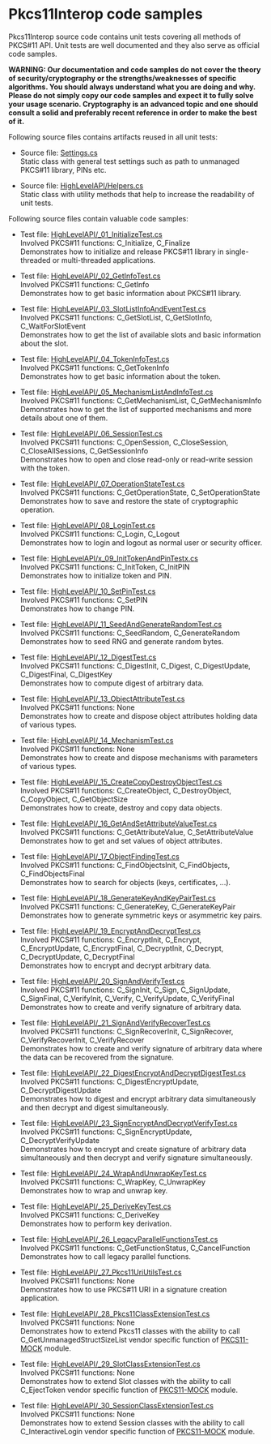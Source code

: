 # Pkcs11Interop code samples

Pkcs11Interop source code contains unit tests covering all methods of PKCS#11 API. Unit tests are well documented and they also serve as official code samples.


**WARNING: Our documentation and code samples do not cover the theory of security/cryptography or the strengths/weaknesses of specific algorithms. You should always understand what you are doing and why. Please do not simply copy our code samples and expect it to fully solve your usage scenario. Cryptography is an advanced topic and one should consult a solid and preferably recent reference in order to make the best of it.**

Following source files contains artifacts reused in all unit tests:

* Source file: [Settings.cs](../src/Pkcs11Interop/Pkcs11InteropTests/Settings.cs)  
  Static class with general test settings such as path to unmanaged PKCS#11 library, PINs etc.

* Source file: [HighLevelAPI/Helpers.cs](../src/Pkcs11Interop/Pkcs11InteropTests/HighLevelAPI/Helpers.cs)  
  Static class with utility methods that help to increase the readability of unit tests.

Following source files contain valuable code samples:

* Test file: [HighLevelAPI/_01_InitializeTest.cs](../src/Pkcs11Interop/Pkcs11InteropTests/HighLevelAPI/_01_InitializeTest.cs)  
  Involved PKCS#11 functions: C_Initialize, C_Finalize  
  Demonstrates how to initialize and release PKCS#11 library in single-threaded or multi-threaded applications.

* Test file: [HighLevelAPI/_02_GetInfoTest.cs](../src/Pkcs11Interop/Pkcs11InteropTests/HighLevelAPI/_02_GetInfoTest.cs)  
  Involved PKCS#11 functions: C_GetInfo  
  Demonstrates how to get basic information about PKCS#11 library.

* Test file: [HighLevelAPI/_03_SlotListInfoAndEventTest.cs](../src/Pkcs11Interop/Pkcs11InteropTests/HighLevelAPI/_03_SlotListInfoAndEventTest.cs)  
  Involved PKCS#11 functions: C_GetSlotList, C_GetSlotInfo, C_WaitForSlotEvent  
  Demonstrates how to get the list of available slots and basic information about the slot.

* Test file: [HighLevelAPI/_04_TokenInfoTest.cs](../src/Pkcs11Interop/Pkcs11InteropTests/HighLevelAPI/_04_TokenInfoTest.cs)  
  Involved PKCS#11 functions: C_GetTokenInfo  
  Demonstrates how to get basic information about the token.

* Test file: [HighLevelAPI/_05_MechanismListAndInfoTest.cs](../src/Pkcs11Interop/Pkcs11InteropTests/HighLevelAPI/_05_MechanismListAndInfoTest.cs)  
  Involved PKCS#11 functions: C_GetMechanismList, C_GetMechanismInfo  
  Demonstrates how to get the list of supported mechanisms and more details about one of them.

* Test file: [HighLevelAPI/_06_SessionTest.cs](../src/Pkcs11Interop/Pkcs11InteropTests/HighLevelAPI/_06_SessionTest.cs)  
  Involved PKCS#11 functions: C_OpenSession, C_CloseSession, C_CloseAllSessions, C_GetSessionInfo  
  Demonstrates how to open and close read-only or read-write session with the token.

* Test file: [HighLevelAPI/_07_OperationStateTest.cs](../src/Pkcs11Interop/Pkcs11InteropTests/HighLevelAPI/_07_OperationStateTest.cs)  
  Involved PKCS#11 functions: C_GetOperationState, C_SetOperationState  
  Demonstrates how to save and restore the state of cryptographic operation.

* Test file: [HighLevelAPI/_08_LoginTest.cs](../src/Pkcs11Interop/Pkcs11InteropTests/HighLevelAPI/_08_LoginTest.cs)  
  Involved PKCS#11 functions: C_Login, C_Logout  
  Demonstrates how to login and logout as normal user or security officer.

* Test file: [HighLevelAPI/x_09_InitTokenAndPinTestx.cs](../src/Pkcs11Interop/Pkcs11InteropTests/HighLevelAPI/_09_InitTokenAndPinTest.cs)  
  Involved PKCS#11 functions: C_InitToken, C_InitPIN  
  Demonstrates how to initialize token and PIN.

* Test file: [HighLevelAPI/_10_SetPinTest.cs](../src/Pkcs11Interop/Pkcs11InteropTests/HighLevelAPI/_10_SetPinTest.cs)  
  Involved PKCS#11 functions: C_SetPIN  
  Demonstrates how to change PIN.

* Test file: [HighLevelAPI/_11_SeedAndGenerateRandomTest.cs](../src/Pkcs11Interop/Pkcs11InteropTests/HighLevelAPI/_11_SeedAndGenerateRandomTest.cs)  
  Involved PKCS#11 functions: C_SeedRandom, C_GenerateRandom  
  Demonstrates how to seed RNG and generate random bytes.

* Test file: [HighLevelAPI/_12_DigestTest.cs](../src/Pkcs11Interop/Pkcs11InteropTests/HighLevelAPI/_12_DigestTest.cs)  
  Involved PKCS#11 functions: C_DigestInit, C_Digest, C_DigestUpdate, C_DigestFinal, C_DigestKey  
  Demonstrates how to compute digest of arbitrary data.

* Test file: [HighLevelAPI/_13_ObjectAttributeTest.cs](../src/Pkcs11Interop/Pkcs11InteropTests/HighLevelAPI/_13_ObjectAttributeTest.cs)  
  Involved PKCS#11 functions: None  
  Demonstrates how to create and dispose object attributes holding data of various types.

* Test file: [HighLevelAPI/_14_MechanismTest.cs](../src/Pkcs11Interop/Pkcs11InteropTests/HighLevelAPI/_14_MechanismTest.cs)  
  Involved PKCS#11 functions: None  
  Demonstrates how to create and dispose mechanisms with parameters of various types.

* Test file: [HighLevelAPI/_15_CreateCopyDestroyObjectTest.cs](../src/Pkcs11Interop/Pkcs11InteropTests/HighLevelAPI/_15_CreateCopyDestroyObjectTest.cs)  
  Involved PKCS#11 functions: C_CreateObject, C_DestroyObject, C_CopyObject, C_GetObjectSize  
  Demonstrates how to create, destroy and copy data objects.

* Test file: [HighLevelAPI/_16_GetAndSetAttributeValueTest.cs](../src/Pkcs11Interop/Pkcs11InteropTests/HighLevelAPI/_16_GetAndSetAttributeValueTest.cs)  
  Involved PKCS#11 functions: C_GetAttributeValue, C_SetAttributeValue  
  Demonstrates how to get and set values of object attributes.

* Test file: [HighLevelAPI/_17_ObjectFindingTest.cs](../src/Pkcs11Interop/Pkcs11InteropTests/HighLevelAPI/_17_ObjectFindingTest.cs)  
  Involved PKCS#11 functions: C_FindObjectsInit, C_FindObjects, C_FindObjectsFinal  
  Demonstrates how to search for objects (keys, certificates, ...).

* Test file: [HighLevelAPI/_18_GenerateKeyAndKeyPairTest.cs](../src/Pkcs11Interop/Pkcs11InteropTests/HighLevelAPI/_18_GenerateKeyAndKeyPairTest.cs)  
  Involved PKCS#11 functions: C_GenerateKey, C_GenerateKeyPair  
  Demonstrates how to generate symmetric keys or asymmetric key pairs.

* Test file: [HighLevelAPI/_19_EncryptAndDecryptTest.cs](../src/Pkcs11Interop/Pkcs11InteropTests/HighLevelAPI/_19_EncryptAndDecryptTest.cs)  
  Involved PKCS#11 functions: C_EncryptInit, C_Encrypt, C_EncryptUpdate, C_EncryptFinal, C_DecryptInit, C_Decrypt, C_DecryptUpdate, C_DecryptFinal  
  Demonstrates how to encrypt and decrypt arbitrary data.

* Test file: [HighLevelAPI/_20_SignAndVerifyTest.cs](../src/Pkcs11Interop/Pkcs11InteropTests/HighLevelAPI/_20_SignAndVerifyTest.cs)  
  Involved PKCS#11 functions: C_SignInit, C_Sign, C_SignUpdate, C_SignFinal, C_VerifyInit, C_Verify, C_VerifyUpdate, C_VerifyFinal  
  Demonstrates how to create and verify signature of arbitrary data.

* Test file: [HighLevelAPI/_21_SignAndVerifyRecoverTest.cs](../src/Pkcs11Interop/Pkcs11InteropTests/HighLevelAPI/_21_SignAndVerifyRecoverTest.cs)  
  Involved PKCS#11 functions: C_SignRecoverInit, C_SignRecover, C_VerifyRecoverInit, C_VerifyRecover  
  Demonstrates how to create and verify signature of arbitrary data where the data can be recovered from the signature.

* Test file: [HighLevelAPI/_22_DigestEncryptAndDecryptDigestTest.cs](../src/Pkcs11Interop/Pkcs11InteropTests/HighLevelAPI/_22_DigestEncryptAndDecryptDigestTest.cs)  
  Involved PKCS#11 functions: C_DigestEncryptUpdate, C_DecryptDigestUpdate  
  Demonstrates how to digest and encrypt arbitrary data simultaneously and then decrypt and digest simultaneously.

* Test file: [HighLevelAPI/_23_SignEncryptAndDecryptVerifyTest.cs](../src/Pkcs11Interop/Pkcs11InteropTests/HighLevelAPI/_23_SignEncryptAndDecryptVerifyTest.cs)  
  Involved PKCS#11 functions: C_SignEncryptUpdate, C_DecryptVerifyUpdate  
  Demonstrates how to encrypt and create signature of arbitrary data simultaneously and then decrypt and verify signature simultaneously.

* Test file: [HighLevelAPI/_24_WrapAndUnwrapKeyTest.cs](../src/Pkcs11Interop/Pkcs11InteropTests/HighLevelAPI/_24_WrapAndUnwrapKeyTest.cs)  
  Involved PKCS#11 functions: C_WrapKey, C_UnwrapKey  
  Demonstrates how to wrap and unwrap key.

* Test file: [HighLevelAPI/_25_DeriveKeyTest.cs](../src/Pkcs11Interop/Pkcs11InteropTests/HighLevelAPI/_25_DeriveKeyTest.cs)  
  Involved PKCS#11 functions: C_DeriveKey  
  Demonstrates how to perform key derivation.

* Test file: [HighLevelAPI/_26_LegacyParallelFunctionsTest.cs](../src/Pkcs11Interop/Pkcs11InteropTests/HighLevelAPI/_26_LegacyParallelFunctionsTest.cs)  
  Involved PKCS#11 functions: C_GetFunctionStatus, C_CancelFunction  
  Demonstrates how to call legacy parallel functions.

* Test file: [HighLevelAPI/_27_Pkcs11UriUtilsTest.cs](../src/Pkcs11Interop/Pkcs11InteropTests/HighLevelAPI/_27_Pkcs11UriUtilsTest.cs)  
  Involved PKCS#11 functions: None  
  Demonstrates how to use PKCS#11 URI in a signature creation application.

* Test file: [HighLevelAPI/_28_Pkcs11ClassExtensionTest.cs](../src/Pkcs11Interop/Pkcs11InteropTests/HighLevelAPI/_28_Pkcs11ClassExtensionTest.cs)  
  Involved PKCS#11 functions: None  
  Demonstrates how to extend Pkcs11 classes with the ability to call C_GetUnmanagedStructSizeList vendor specific function of [PKCS11-MOCK](https://github.com/Pkcs11Interop/pkcs11-mock) module.

* Test file: [HighLevelAPI/_29_SlotClassExtensionTest.cs](../src/Pkcs11Interop/Pkcs11InteropTests/HighLevelAPI/_29_SlotClassExtensionTest.cs)  
  Involved PKCS#11 functions: None  
  Demonstrates how to extend Slot classes with the ability to call C_EjectToken vendor specific function of [PKCS11-MOCK](https://github.com/Pkcs11Interop/pkcs11-mock) module.

* Test file: [HighLevelAPI/_30_SessionClassExtensionTest.cs](../src/Pkcs11Interop/Pkcs11InteropTests/HighLevelAPI/_30_SessionClassExtensionTest.cs)  
  Involved PKCS#11 functions: None  
  Demonstrates how to extend Session classes with the ability to call C_InteractiveLogin vendor specific function of [PKCS11-MOCK](https://github.com/Pkcs11Interop/pkcs11-mock) module.
